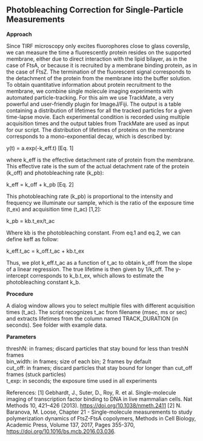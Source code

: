 ## Photobleaching Correction for Single-Particle Measurements

**Approach**

Since TIRF microscopy only excites fluorophores close to glass coverslip, we can measure the time a fluorescently protein resides on the supported membrane, either due to direct interaction with the lipid bilayer, as in the case of FtsA, or because it is recruited by a membrane binding protein, as in the case of FtsZ. The termination of the fluorescent signal corresponds to the detachment of the protein from the membrane into the buffer solution. 
To obtain quantitative information about protein recruitment to the membrane, we combine single molecule imaging experiments with automated particle-tracking. For this aim we use TrackMate, a very powerful and user-friendly plugin for ImageJ/Fiji. The output is a table containing a distribution of lifetimes for all the tracked particles for a given time-lapse movie. Each experimental condition is recorded using multiple acquisition times and the output tables from TrackMate are used as input for our script.
The distribution of lifetimes of proteins on the membrane corresponds to a mono-exponential decay, which is described by:


y(t) = a.exp(-k_eff.t)   [Eq. 1]

where k_eff is the effective detachment rate of protein from the membrane. This effective rate is the sum of the actual detachment rate of the protein (k_off) and photobleaching rate (k_pb):

k_eff = k_off + k_pb [Eq. 2]

This photobleaching rate (k_pb) is proportional to the intensity and frequency we illuminate our sample, which is the ratio of the exposure time (t_ex) and acquisition time (t_ac) [1,2]:

k_pb = kb.t_ex/t_ac

Where kb is the photobleaching constant.  From eq.1 and eq.2, we can define keff as follow:

k_eff.t_ac = k_off.t_ac + kb.t_ex

Thus, we plot k_eff.t_ac as a function of t_ac to obtain k_off from the slope of a linear regression. 
The true lifetime is then given by 1/k_off. The y-intercept corresponds to k_b.t_ex, which allows to estimate the photobleaching constant k_b.

**Procedure**

A dialog window allows you to select multiple files with different acquisition times (t_ac). 
The script recognizes  t_ac from filename (msec, ms or sec) and extracts lifetimes from the column named TRACK_DURATION (in seconds).
See folder with example data.

**Parameters**

threshN: in frames; discard particles that stay bound for less than treshN frames <br>
bin_width: in frames;  size of each bin; 2 frames by default <br>
cut_off: in frames; discard particles that stay bound for longer than cut_off frames (stuck particles) <br>
t_exp: in seconds; the exposure time used in all experiments <br>

References:
[1] Gebhardt, J., Suter, D., Roy, R. et al. Single-molecule imaging of transcription factor binding to DNA in live mammalian cells. Nat Methods 10, 421–426 (2013). https://doi.org/10.1038/nmeth.2411
[2] N. Baranova, M. Loose, Chapter 21 - Single-molecule measurements to study polymerization dynamics of FtsZ-FtsA copolymers, Methods in Cell Biology, Academic Press,
Volume 137, 2017, Pages 355-370, https://doi.org/10.1016/bs.mcb.2016.03.036.
